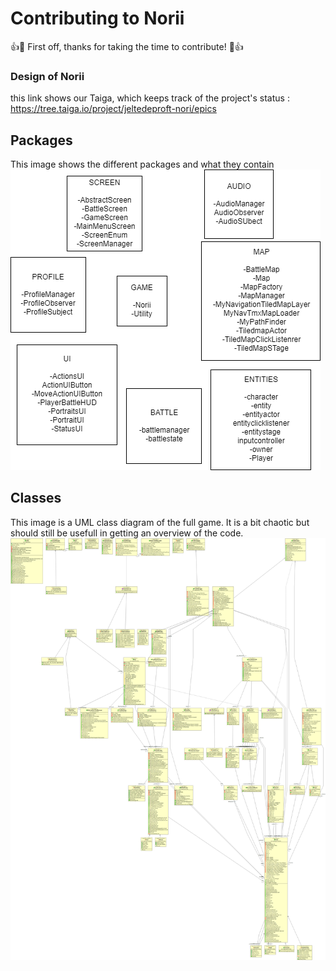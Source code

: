 # Contributing to Norii

:+1::tada: First off, thanks for taking the time to contribute! :tada::+1:

### Design of Norii

this link shows our Taiga, which keeps track of the project's status : https://tree.taiga.io/project/jeltedeproft-nori/epics

## Packages

This image shows the different packages and what they contain
![Norii Packages](/docs/NorriPackages.png "Norii packages")

## Classes

This image is a UML class diagram of the full game. It is a bit chaotic but should still be usefull in getting an overview of the code.
![Norii Classes](/docs/classesWhite.png "Norii classes")

